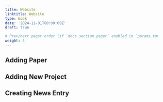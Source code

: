 ```yaml
---
title: Website
linktitle: Website
type: book
date: '2024-11-01T00:00:00Z'
draft: true

# Prev/next pager order (if `docs_section_pager` enabled in `params.toml`)
weight: 4
---
```


## Adding Paper


## Adding New Project


## Creating News Entry

